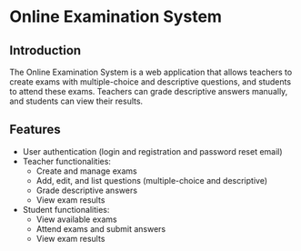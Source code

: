 # Online Examination System

## Introduction
The Online Examination System is a web application that allows teachers to create exams with multiple-choice and descriptive questions, and students to attend these exams. Teachers can grade descriptive answers manually, and students can view their results.

## Features
- User authentication (login and registration and password reset email)
- Teacher functionalities:
  - Create and manage exams
  - Add, edit, and list questions (multiple-choice and descriptive)
  - Grade descriptive answers
  - View exam results
- Student functionalities:
  - View available exams
  - Attend exams and submit answers
  - View exam results
